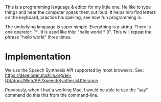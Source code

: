 This is a programming language & editor for my little one.
He like to type things and hear the computer speak them out loud.
It helps him find letters on the keyboard, practice his spelling,
see how fun programming is.

The underlying language is super simple.
Everything is a string.
There is one operator: `*'.
It is used like this: "hello world * 3".
This will repeat the phrase "hello world" three times.

Implementation
===============
We use the Speech Synthesis API supported by most browsers.
See: https://developer.mozilla.org/en-US/docs/Web/API/SpeechSynthesisUtterance

Previously, when I had a working Mac, I would be able to use the "say" command
do this this from the command-line.
